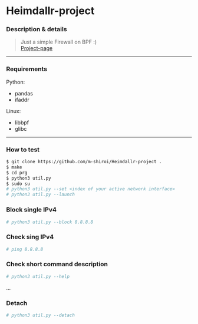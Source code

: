 # Heimdallr-project
### Description & details
> Just a simple Firewall on BPF :) <br>
[Project-page](https://www.notion.so/Heimdallr-project-7307e47c13cd47a785983d0ca4843f4a)
---
### Requirements
Python:
* pandas
* ifaddr

Linux:
* libbpf
* glibc
---
### How to test
```bash
$ git clone https://github.com/m-shiroi/Heimdallr-project .
$ make
$ cd prg
$ python3 util.py
$ sudo su
# python3 util.py --set <index of your active network interface>
# python3 util.py --launch
```
### Block single IPv4
```bash
# python3 util.py --block 8.8.8.8
```
### Check sing IPv4
```bash
# ping 8.8.8.8
```
### Check short command description
```bash
# python3 util.py --help
```
...
### Detach
```bash
# python3 util.py --detach
```


